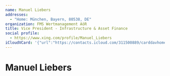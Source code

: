 ```yaml
---
name: Manuel Liebers
addresses:
  - "Home: München, Bayern, 80538, DE"
organization: FMS Wertmanagement AöR
title: Vice President - Infrastructure & Asset Finance
social profile:
  - https://www.xing.com/profile/Manuel_Liebers
iCloudVCard: '{"url":"https://contacts.icloud.com/311500889/carddavhome/card/OTliNDcwYzMtNjE5NS00NGU0LTg5NzQtNmViODI3MjZhZDFm.vcf","etag":"\"kmfhduky\"","data":"BEGIN:VCARD\r\nVERSION:3.0\r\nFN:\r\nN:Liebers;Manuel;;;\r\nUID:99b470c3-6195-44e4-8974-6eb82726ad1f\r\nADR;TYPE=HOME:;;;München;Bayern;80538;DE;\r\nitem1.X-ABLABEL:Work\r\nitem0.X-ABLABEL:xing\r\nPRODID:ez-vcard 0.9.13-fc\r\nREV:2025-04-03T22:04:52Z\r\nORG:FMS Wertmanagement AöR;\r\nTITLE:Vice President - Infrastructure & Asset Finance\r\nPHOTO;VALUE=uri:https://d2ojpxxtu63wzl.cloudfront.net/static/82fee294fee7f2\r\n 34fce113b8dcf2d6b0_5ea2e072e53094a245c6066d8d33de81841b6a80415bc9e72b995bed\r\n d15d8c11\r\nitem0.X-SOCIALPROFILE;X-USER=Manuel_Liebers:https://www.xing.com/profile/Ma\r\n nuel_Liebers\r\nEND:VCARD"}'
---
```

# Manuel Liebers